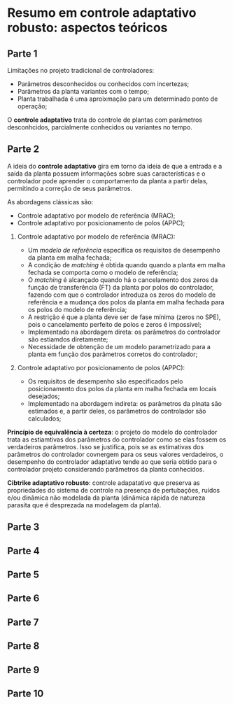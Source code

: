 # Resumo em controle adaptativo robusto: aspectos teóricos

## Parte 1
Limitações no projeto tradicional de controladores:
- Parâmetros desconhecidos ou conhecidos com incertezas;
- Parâmetros da planta variantes com o tempo;
- Planta trabalhada é uma aproixmação para um determinado ponto de operação;

O **controle adaptativo** trata do controle de plantas com parâmetros desconhcidos, parcialmente conhecidos ou variantes no tempo.

## Parte 2

A ideia do **controle adaptativo** gira em torno da ideia de que a entrada e a saída da planta possuem informações sobre suas características e o controlador pode aprender o comportamento da planta a partir delas, permitindo a correção de seus parâmetros.

As abordagens clássicas são:
- Controle adaptativo por modelo de referência (MRAC);
- Controle adaptativo por posicionamento de polos (APPC);

1. Controle adaptativo por modelo de referência (MRAC):
    - Um *modelo de referência* especifica os requisitos de desempenho da planta em malha fechada;
    - A condição de *matching* é obtida quando quando a planta em malha fechada se comporta como o modelo de referência;
    - O *matching* é alcançado quando há o cancelamento dos zeros da função de transferência (FT) da planta por polos do controlador, fazendo com que o controlador introduza os zeros do modelo de referência e a mudança dos polos da planta em malha fechada para os polos do modelo de referência;
    - A restrição é que a planta deve ser de fase mínima (zeros no SPE), pois o cancelamento perfeito de polos e zeros é impossível;
    - Implementado na abordagem direta: os parâmetros do controlador são estiamdos diretamente;
    - Necessidade de obtenção de um modelo parametrizado para a planta em função dos parâmetros corretos do controlador;

2. Controle adaptativo por posicionamento de polos (APPC):
    - Os requisitos de desempenho são especificados pelo posicionamento dos polos da planta em malha fechada em locais desejados;
    - Implementado na abordagem indireta: os parâmetros da plnata são estimados e, a partir deles, os parâmetros do controlador são calculados;

**Princípio de equivalência à certeza**: o projeto do modelo do controlador trata as estiamtivas dos parâmetros do controlador como  se elas fossem os verdadeiros parâmetros. Isso se justifica, pois se as estimativas dos parâmetros do controlador covnergem para os seus valores verdadeiros, o desempenho do controlador adaptativo tende ao que seria obtido para o controlador projeto considerando parâmetros da planta conhecidos.

**Cibtrike adaptativo robusto**: controle adapatativo que preserva as propriedades do sistema de controle na presença de pertubações, ruídos e/ou dinâmica não modelada da planta (dinâmica rápida de natureza parasita que é desprezada na modelagem da planta).

## Parte 3
## Parte 4
## Parte 5
## Parte 6
## Parte 7
## Parte 8
## Parte 9
## Parte 10